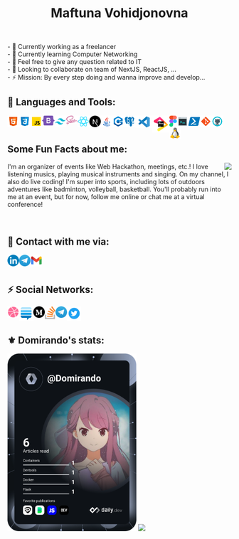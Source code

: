 <h1 align="center">Maftuna Vohidjonovna</h1>
<p align="center">
  <img src="https://user-images.githubusercontent.com/72442735/159153731-8e3af4b4-230e-4922-811b-65bb165230dc.png" alt="">
</p>

<div>
    - 🔭 Currently working as a freelancer <br>
    - 🌱 Currently learning Computer Networking <br>
    - 💬 Feel free to give any question related to IT <br>
    - 👯 Looking to collaborate on team of NextJS, ReactJS, ... <br>
    - ⚡️ Mission: By every step doing and wanna improve and develop... 
</div>

## 🔨 Languages and Tools:

<img align="left" alt="HTML" width="26px" src="./img/html.svg" />
<img align="left" alt="CSS" width="26px" src="./img/css.svg" />
<img align="left" alt="JavaScript" width="26px" src="./img/javascript.svg" />
<img align="left" alt="Bootstrap" width="28px" src="./img/bootstrap.svg" />
<img align="left" alt="TailwindCSS" width="26px" src="./img/tailwind.png" />
<img align="left" alt="Sass" width="26px" src="./img/sass.svg" />
<img align="left" alt="ReactJS" width="26px" src="./img/react.svg" />
<img align="left" alt="ReactJS" width="26px" src="./img/nextjs.png" />
<img align="left" alt="Java" width="26px" src="./img/java.svg" />
<img align="left" alt="C++" width="26px" src="./img/c++.svg" />
<img align="left" alt="PostgreSQL" width="26px" src="./img/postgres.svg" />
<img align="left" alt="Visual Studio Code" width="38px" src="./img/visual-studio-code.png" />
<img align="left" alt="JetBrains" width="38px" src="./img/jb_beam.png" />
<img align="left" alt="Figma" width="17px" src="./img/figma_vector.png" />
<img align="left" alt="Terminal Console" width="26px" src="./img/console.svg" />
<img align="left" alt="Powershell" width="26px" src="./img/powershell.svg" />
<img align="left" alt="Git" width="26px" src="./img/git.svg" />
<img align="left" alt="GitHub" width="26px" src="./img/github.svg" />
<img align="left" alt="Linux" width="26px" src="./img/linux.png" />
<br />
<br />
<div>
  

## Some Fun Facts about me:
<img align="right" src="https://user-images.githubusercontent.com/72442735/159153936-a7d15a20-0d38-42fe-aa12-6fa6ca4b2fbc.gif"/></a>
I'm an organizer of events like Web Hackathon, meetings, etc.! I love listening musics, playing musical instruments and singing. On my channel, I also do live coding! I'm super into sports, including lots of outdoors adventures like badminton, volleyball, basketball. You'll probably run into me at an event, but for now, follow me online or chat me at a virtual conference!
<br/><br/><br/>
## 💬 Contact with me via:

[<img align="left" alt="Linkedin" width="26px" src="./img/LinkedIn_icon_circle.svg.png" />](https://www.linkedin.com/in/maftuna-vohidjonovna) 
[<img align="left" alt="Telegram" width="26px" src="./img/Telegram.png" />](https://t.me/domirando) 
[<img align="left" alt="Gmail" width="26px" src="./img/g_mail.png" />](maisiedev@gmail.com)<br><br>

## ⚡️ Social Networks:
[<img align="left" alt="Dribble" width="26px" src="./img/dribbble.png" />](https://dribbble.com/Maftuna_Vohidjonovna)
[<img align="left" alt="Stack Exchange" width="32px" src="./img/stack-exchange-removebg-preview.png" />](https://stackexchange.com/users/20415591/maftuna)
[<img align="left" alt="Medium" width="26px" src="./img/Medium.png" />](https://medium.com/@MaisieDev)
[<img align="left" alt="Stack Overflow" width="24" src="./img/stack-overflow.svg" />](https://stackoverflow.com/users/14977873/maftuna)
[<img align="left" alt="Telegram" width="26x" src="./img/Telegram.png" />](https://t.me/MaftunaVohidjonovna) 
[<img align="left" alt="Twitter" width="32" src="./img/twitter-removebg-preview.png" />](https://twitter.com/vohidjonovna)<br><br>


## ⚜ Domirando's stats:

<a href="https://app.daily.dev/DailyDevTips"><img src="https://github.com/Domirando/Domirando/blob/main/devcard.svg" height="400" width="290" alt="Domirando's Dev Card"/></a>
![](https://github-readme-stats.vercel.app/api?username=domirando&show_icons=true&theme=tokyonight&count_private=true)


